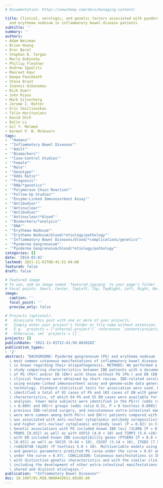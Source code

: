 ```yaml
---
# Documentation: https://wowchemy.com/docs/managing-content/

title: Clinical, serologic, and genetic factors associated with pyoderma gangrenosum
  and erythema nodosum in inflammatory bowel disease patients
subtitle: ''
summary: ''
authors:
- Adam Weizman
- Brian Huang
- Dror Berel
- Stephan R. Targan
- Marla Dubinsky
- Phillip Fleshner
- Andrew Ippoliti
- Manreet Kaur
- Deepa Panikkath
- Steve Brant
- Ioannis Oikonomou
- Rick Duerr
- John Rioux
- Mark Silverberg
- Jerome I. Rotter
- Eric Vasiliauskas
- Talin Haritunians
- David Shih
- Dalin Li
- Gil Y. Melmed
- Dermot P. B. McGovern
tags:
- '"Humans"'
- '"Inflammatory Bowel Diseases"'
- '"Adult"'
- '"Biomarkers"'
- '"Case-Control Studies"'
- '"Female"'
- '"Male"'
- '"Genotype"'
- '"Odds Ratio"'
- '"Prognosis"'
- '"DNA/*genetics"'
- '"Polymerase Chain Reaction"'
- '"Follow-Up Studies"'
- '"Enzyme-Linked Immunosorbent Assay"'
- '"Antibodies"'
- '"Antinuclear"'
- '"Antibodies"'
- '"Antinuclear/*blood"'
- '"Biomarkers/*analysis"'
- '"DNA"'
- '"Erythema Nodosum"'
- '"Erythema Nodosum/blood/*etiology/pathology"'
- '"Inflammatory Bowel Diseases/blood/*complications/genetics"'
- '"Pyoderma Gangrenosum"'
- '"Pyoderma Gangrenosum/blood/*etiology/pathology"'
categories: []
date: '2014-03-01'
lastmod: 2021-11-01T08:41:51-04:00
featured: false
draft: false

# Featured image
# To use, add an image named `featured.jpg/png` to your page's folder.
# Focal points: Smart, Center, TopLeft, Top, TopRight, Left, Right, BottomLeft, Bottom, BottomRight.
image:
  caption: ''
  focal_point: ''
  preview_only: false

# Projects (optional).
#   Associate this post with one or more of your projects.
#   Simply enter your project's folder or file name without extension.
#   E.g. `projects = ["internal-project"]` references `content/project/deep-learning/index.md`.
#   Otherwise, set `projects = []`.
projects: []
publishDate: '2021-11-01T12:41:50.663018Z'
publication_types:
- '2'
abstract: "BACKGROUND: Pyoderma gangrenosum (PG) and erythema nodosum (EN) are the\
  \ most common cutaneous manifestations of inflammatory bowel disease (IBD) but little\
  \ is known regarding their etiopathogenesis. METHODS: We performed a case-control\
  \ study comparing characteristics between IBD patients with a documented episode\
  \ of PG (PG+) and/or EN (EN+) with those without PG (PG-) and EN (EN-). Data on\
  \ clinical features were obtained by chart review. IBD-related serology was determined\
  \ using enzyme-linked immunosorbent assay and genome-wide data generated using Illumina\
  \ technology. Standard statistical tests for association were used. RESULTS: We\
  \ identified a total of 92 cases of PG and 103 cases of EN with genetic and clinical\
  \ characteristics, of which 64 PG and 55 EN cases were available for serological\
  \ analyses. Fewer male subjects were identified in the PG(+) (odds ratio 0.6, P\
  \ = 0.009) and EN(+) groups (odds ratio 0.31, P = 0 textless 0.0001). Colonic disease,\
  \ previous IBD-related surgery, and noncutaneous extra-intestinal manifestations\
  \ were more common among both PG(+) and EN(+) patients compared with controls. PG(+)\
  \ was associated with anti-nuclear cytoplasmic antibody seropositivity (P = 0.03)\
  \ and higher anti-nuclear cytoplasmic antibody level (P = 0.02) in Crohn's disease.\
  \ Genetic associations with PG included known IBD loci (IL8RA [P = 0.00003] and\
  \ PRDM1 [0.03]) as well as with USP15 (4.8 × 10) and TIMP3 (5.6 ×10). Genetic associations\
  \ with EN included known IBD susceptibility genes (PTGER4 [P = 8.8 × 10], ITGAL\
  \ [0.03]) as well as SOCS5 (9.64 × 10), CD207 (3.14 × 10), ITGB3 (7.56 × 10), and\
  \ rs6828740 (4q26) (P textless 5.0 × 10). Multivariable models using clinical, serologic,\
  \ and genetic parameters predicted PG (area under the curve = 0.8) and EN (area\
  \ under the curve = 0.97). CONCLUSION: Cutaneous manifestations in IBD are associated\
  \ with distinctive genetic characteristics and with the similar clinical characteristics,\
  \ including the development of other extra-intestinal manifestations suggesting\
  \ shared and distinct etiologies."
publication: '*Inflammatory Bowel Diseases*'
doi: 10.1097/01.MIB.0000442011.60285.68
---
```

